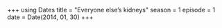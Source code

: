+++
using Dates
title = "Everyone else’s kidneys"
season = 1
episode = 1
date = Date(2014, 01, 30)
+++
